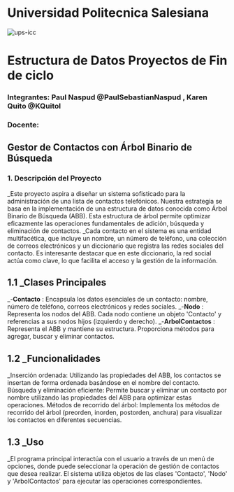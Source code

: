 # Universidad Politecnica Salesiana 
![ups-icc](https://github.com/PaulSebastianNaspud/estructura-u2-pratica3/assets/131235143/d8801de9-eea7-49f5-9594-fe27f5d55528) 

# Estructura de Datos Proyectos de Fin de ciclo

### Integrantes: Paul Naspud @PaulSebastianNaspud , Karen Quito @KQuitol
### Docente: 

## Gestor de Contactos con Árbol Binario de Búsqueda
### 1. Descripción del Proyecto
  _Este proyecto aspira a diseñar un sistema sofisticado para la administración de una lista de contactos telefónicos. Nuestra estrategia se basa en la     implementación de una estructura de datos conocida como Árbol Binario de Búsqueda (ABB). Esta estructura de árbol permite optimizar eficazmente las operaciones     fundamentales de adición, búsqueda y eliminación de contactos.
  _Cada contacto en el sistema es una entidad multifacética, que incluye un nombre, un número de teléfono, una colección de correos electrónicos y un diccionario que registra las redes sociales del contacto. Es interesante destacar que en este diccionario, la red social actúa como clave, lo que facilita el acceso y la gestión de la información.

## 1.1 _Clases Principales
  _-**Contacto** : Encapsula los datos esenciales de un contacto: nombre, número de teléfono, correos electrónicos y redes sociales.
  _-**Nodo** : Representa los nodos del ABB. Cada nodo contiene un objeto 'Contacto' y referencias a sus nodos hijos (izquierdo y derecho).
  _-**ArbolContactos** : Representa el ABB y mantiene su estructura. Proporciona métodos para agregar, buscar y eliminar contactos.
## 1.2 _Funcionalidades
  _Inserción ordenada: Utilizando las propiedades del ABB, los contactos se insertan de forma ordenada basándose en el nombre del contacto.
Búsqueda y eliminación eficiente: Permite buscar y eliminar un contacto por nombre utilizando las propiedades del ABB para optimizar estas operaciones.
Métodos de recorrido del árbol: Implementa los métodos de recorrido del árbol (preorden, inorden, postorden, anchura) para visualizar los contactos en diferentes secuencias.
## 1.3 _Uso
  _El programa principal interactúa con el usuario a través de un menú de opciones, donde puede seleccionar la operación de gestión de contactos que desea realizar. El sistema utiliza objetos de las clases 'Contacto', 'Nodo' y 'ArbolContactos' para ejecutar las operaciones correspondientes.
